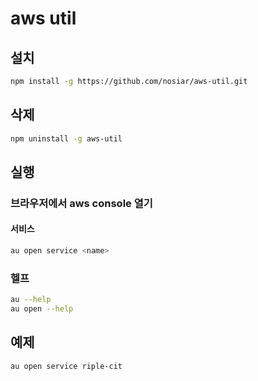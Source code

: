 # aws util

## 설치

```sh
npm install -g https://github.com/nosiar/aws-util.git
```

## 삭제

```sh
npm uninstall -g aws-util
```

## 실행

### 브라우저에서 aws console 열기

#### 서비스

```sh
au open service <name>
```

### 헬프

```sh
au --help
au open --help
```

## 예제

```sh
au open service riple-cit
```

